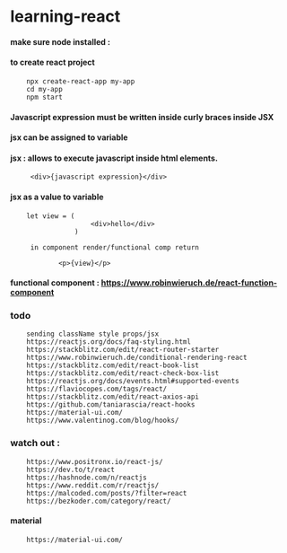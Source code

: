 # learning-react

#### make sure node installed :
#### to create react project

        npx create-react-app my-app
        cd my-app
        npm start

#### Javascript expression must be written inside curly braces inside JSX

#### jsx can be assigned to variable


#### jsx : allows to execute javascript inside html elements.

         <div>{javascript expression}</div>       

#### jsx as a value to variable

        let view = (
                        <div>hello</div>
                    )
                    
         in component render/functional comp return
         
                <p>{view}</p>


#### functional component : https://www.robinwieruch.de/react-function-component


### todo
        sending className style props/jsx
        https://reactjs.org/docs/faq-styling.html
        https://stackblitz.com/edit/react-router-starter
        https://www.robinwieruch.de/conditional-rendering-react
        https://stackblitz.com/edit/react-book-list
        https://stackblitz.com/edit/react-check-box-list
        https://reactjs.org/docs/events.html#supported-events
        https://flaviocopes.com/tags/react/
        https://stackblitz.com/edit/react-axios-api
        https://github.com/taniarascia/react-hooks
        https://material-ui.com/
        https://www.valentinog.com/blog/hooks/


### watch out :

        https://www.positronx.io/react-js/
        https://dev.to/t/react
        https://hashnode.com/n/reactjs
        https://www.reddit.com/r/reactjs/
        https://malcoded.com/posts/?filter=react
        https://bezkoder.com/category/react/
        
#### material

        https://material-ui.com/
